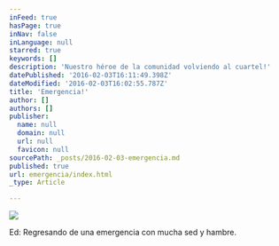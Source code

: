 ```yaml
---
inFeed: true
hasPage: true
inNav: false
inLanguage: null
starred: true
keywords: []
description: 'Nuestro héroe de la comunidad volviendo al cuartel!'
datePublished: '2016-02-03T16:11:49.398Z'
dateModified: '2016-02-03T16:02:55.787Z'
title: 'Emergencia!'
author: []
authors: []
publisher:
  name: null
  domain: null
  url: null
  favicon: null
sourcePath: _posts/2016-02-03-emergencia.md
published: true
url: emergencia/index.html
_type: Article

---
```

![](https://the-grid-user-content.s3-us-west-2.amazonaws.com/3c93d7b4-9ebd-4a8e-93e8-5d207e783147.jpg)

Ed: Regresando de una emergencia
con mucha sed y hambre.